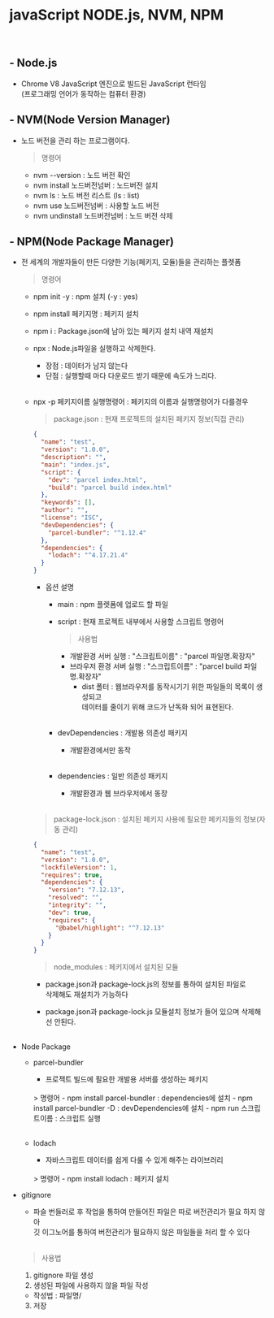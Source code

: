 # javaScript NODE.js, NVM, NPM

<br />

## - Node.js
- Chrome V8 JavaScript 엔진으로 빌드된 JavaScript 런타임  
  (프로그래밍 언어가 동작하는 컴퓨터 환경)

## - NVM(Node Version Manager)
  - 노드 버전을 관리 하는 프로그램이다.

    > 명령어
    - nvm --version : 노드 버전 확인
    - nvm install 노드버전넘버 : 노드버전 설치
    - nvm ls : 노드 버전 리스트 (ls : list)
    - nvm use 노드버전넘버 : 사용할 노드 버전
    - nvm undinstall 노드버전넘버 : 노드 버전 삭제

## - NPM(Node Package Manager)
- 전 세계의 개발자들이 만든 다양한 기능(페키지, 모듈)들을 관리하는 플렛폼

  > 명령어
  - npm init -y : npm 설치 (-y : yes) 
  - npm install 페키지명 : 페키지 설치
  - npm i : Package.json에 남아 있는 페키지 설치 내역 재설치
  - npx : Node.js파일을 실행하고 삭제한다.
      - 장점 : 데이터가 남지 않는다
      - 단점 : 실행할때 마다 다운로드 받기 때문에 속도가 느리다.  
      <br />
  - npx -p 페키지이름 실행명령어 : 페키지의 이름과 실행명령어가 다를경우

    > package.json : 현재 프로젝트의 설치된 페키지 정보(직접 관리)
    ```json
    {
      "name": "test",
      "version": "1.0.0",
      "description": "",
      "main": "index.js",
      "script": {
        "dev": "parcel index.html",
        "build": "parcel build index.html"
      },
      "keywords": [],
      "author": "",
      "license": "ISC",
      "devDependencies": {
        "parcel-bundler": "^1.12.4"
      },
      "dependencies": {
        "lodach": "^4.17.21.4"
      }
    }
    ```

    - 옵션 설명
      - main : npm 플렛폼에 업로드 할 파일
      - script : 현재 프로젝트 내부에서 사용할 스크립트 명령어  

        > 사용법
        - 개발환경 서버 실행 : "스크립트이름" : "parcel 파일명.확장자"
        - 브라우저 환경 서버 실행 : "스크립트이름" : "parcel build 파일명.확장자"
          - dist 폴터 : 웹브라우저를 동작시기기 위한 파일들의 목록이 생성되고  
          데이터를 줄이기 위해 코드가 난독화 되어 표현된다.
      <br /><br />  

      - devDependencies : 개발용 의존성 패키지
        - 개발환경에서만 동작
        <br /><br />
      - dependencies : 일반 의존성 패키지
        - 개발환경과 웹 브라우저에서 동장
      <br /><br />

    > package-lock.json : 설치된 페키지 사용에 필요한 페키지들의 정보(자동 관리)
    ```json
    {
      "name": "test",
      "version": "1.0.0",
      "lockfileVersion": 1,
      "requires": true,
      "dependencies": {
        "version": "7.12.13",
        "resolved": "",
        "integrity": "",
        "dev": true,
        "requires": {
          "@babel/highlight": "^7.12.13"
        }
      }
    }
    ```

    > node_modules : 페키지에서 설치된 모듈
      - package.json과 package-lock.js의 정보를 통하여 설치된 파일로  
        삭제해도 재설치가 가능하다

      - package.json과 package-lock.js 모듈설치 정보가 들어 있으며 삭제해선 안된다.
    <br /><br />

- Node Package
  - parcel-bundler
    - 프로젝트 빌드에 필요한 개발용 서버를 생성하는 페키지  
    <br />
    > 명령어
    - npm install parcel-bundler : dependencies에 설치
    - npm install parcel-bundler -D : devDependencies에 설치
    - npm run 스크립트이름 : 스크립트 실행
    <br /><br />

  - lodach
    - 자바스크립트 데이터를 쉽게 다룰 수 있게 해주는 라이브러리
    <br />
    > 명령어
    - npm install lodach : 페키지 설치

- gitignore
  - 파슬 번들러로 후 작업을 통하여 만들어진 파일은 따로 버전관리가 필요 하지 않아  
  깃 이그노어를 통하여 버전관리가 필요하지 않은 파일들을 처리 할 수 있다  
  <br />

  > 사용법
  1. gitignore 파일 생성
  2. 생성된 파일에 사용하지 않을 파일 작성
    - 작성법 : 파일명/
  3. 저장